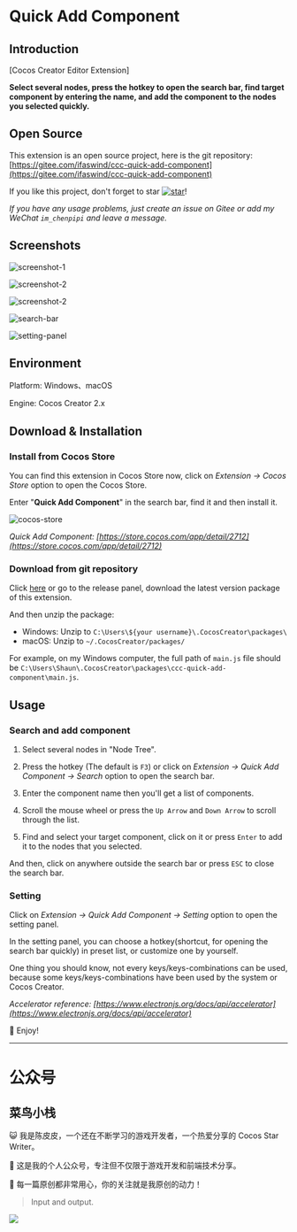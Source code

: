 # Quick Add Component

## Introduction

[Cocos Creator Editor Extension]

**Select several nodes, press the hotkey to open the search bar, find target component by entering the name, and add the component to the nodes you selected quickly.**



## Open Source

This extension is an open source project, here is the git repository: [https://gitee.com/ifaswind/ccc-quick-add-component](https://gitee.com/ifaswind/ccc-quick-add-component)

If you like this project, don't forget to star [![star](https://gitee.com/ifaswind/ccc-quick-add-component/badge/star.svg?theme=dark)](https://gitee.com/ifaswind/ccc-quick-add-component/stargazers)!

*If you have any usage problems, just create an issue on Gitee or add my WeChat `im_chenpipi` and leave a message.*



## Screenshots

![screenshot-1](https://gitee.com/ifaswind/image-storage/raw/master/repositories/ccc-quick-add-component/screenshot-1.png)

![screenshot-2](https://gitee.com/ifaswind/image-storage/raw/master/repositories/ccc-quick-add-component/screenshot-2.png)

![screenshot-2](https://gitee.com/ifaswind/image-storage/raw/master/repositories/ccc-quick-add-component/screenshot-3.png)

![search-bar](https://gitee.com/ifaswind/image-storage/raw/master/repositories/ccc-quick-add-component/search-bar.png)

![setting-panel](https://gitee.com/ifaswind/image-storage/raw/master/repositories/ccc-quick-add-component/setting-panel.png)



## Environment

Platform: Windows、macOS

Engine: Cocos Creator 2.x



## Download & Installation

### Install from Cocos Store

You can find this extension in Cocos Store now, click on *Extension -> Cocos Store* option to open the Cocos Store.

Enter "**Quick Add Component**" in the search bar, find it and then install it.

![cocos-store](https://gitee.com/ifaswind/image-storage/raw/master/repositories/ccc-quick-add-component/cocos-store.png)

*Quick Add Component: [https://store.cocos.com/app/detail/2712](https://store.cocos.com/app/detail/2712)*



### Download from git repository

Click [here](https://gitee.com/ifaswind/ccc-quick-add-component/releases) or go to the release panel, download the latest version package of this extension.

And then unzip the package:

- Windows: Unzip to `C:\Users\${your username}\.CocosCreator\packages\`
- macOS: Unzip to `~/.CocosCreator/packages/`

For example, on my Windows computer, the full path of `main.js` file should be `C:\Users\Shaun\.CocosCreator\packages\ccc-quick-add-component\main.js`.



## Usage

### Search and add component

1. Select several nodes in "Node Tree".

2. Press the hotkey (The default is `F3`) or click on *Extension -> Quick Add Component -> Search* option to open the search bar.

3. Enter the component name then you'll get a list of components.

4. Scroll the mouse wheel or press the `Up Arrow` and `Down Arrow` to scroll through the list.

5. Find and select your target component, click on it or press `Enter` to add it to the nodes that you selected.

And then, click on anywhere outside the search bar or press `ESC` to close the search bar.



### Setting

Click on *Extension -> Quick Add Component -> Setting* option to open the setting panel.

In the setting panel, you can choose a hotkey(shortcut, for opening the search bar quickly) in preset list, or customize one by yourself.

One thing you should know, not every keys/keys-combinations can be used, because some keys/keys-combinations have been used by the system or Cocos Creator.

*Accelerator reference: [https://www.electronjs.org/docs/api/accelerator](https://www.electronjs.org/docs/api/accelerator)*

🥳 Enjoy!



---



# 公众号

## 菜鸟小栈

😺 我是陈皮皮，一个还在不断学习的游戏开发者，一个热爱分享的 Cocos Star Writer。

🎨 这是我的个人公众号，专注但不仅限于游戏开发和前端技术分享。

💖 每一篇原创都非常用心，你的关注就是我原创的动力！

> Input and output.

![](https://gitee.com/ifaswind/image-storage/raw/master/weixin/official-account.png)